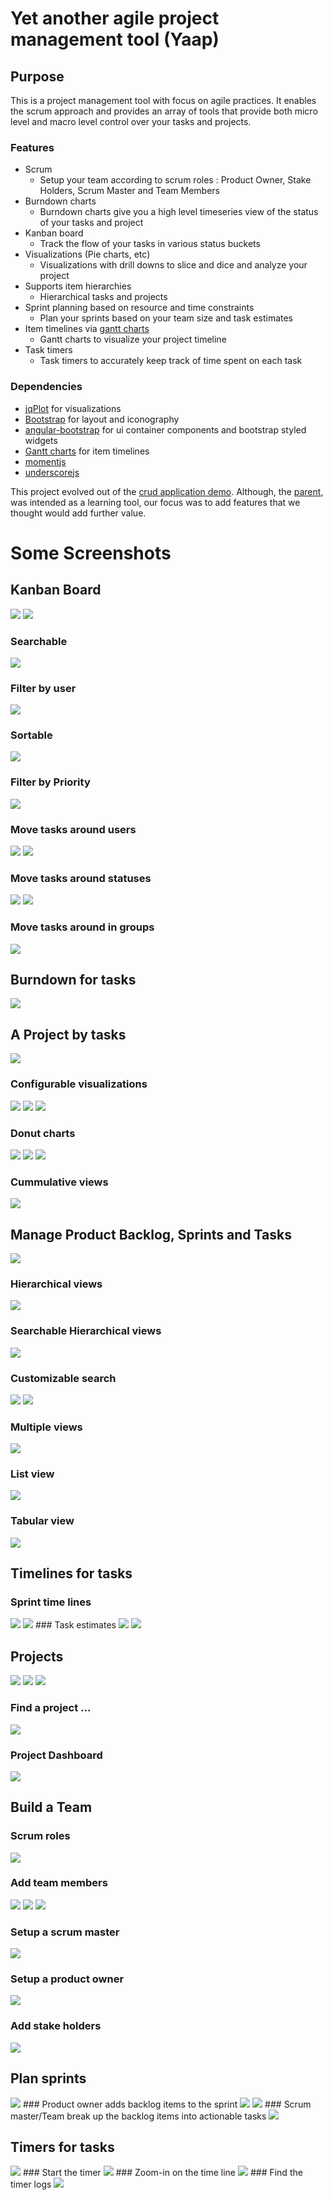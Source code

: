 # Yet another agile project management tool (Yaap) #

## Purpose

This is a project management tool with focus on agile practices. It enables the scrum approach and provides an array of tools that provide both micro level and macro level control over your tasks and projects. 

### Features
* Scrum
  * Setup your team according to scrum roles : Product Owner, Stake Holders, Scrum Master and Team Members
* Burndown charts
  * Burndown charts give you a high level timeseries view of the status of your tasks and project
* Kanban board
  * Track the flow of your tasks in various status buckets 
* Visualizations (Pie charts, etc)
  * Visualizations with drill downs to slice and dice and analyze your project 
* Supports item hierarchies
  * Hierarchical tasks and projects 
* Sprint planning based on resource and time constraints
  * Plan your sprints based on your team size and task estimates 
* Item timelines via [gantt charts](http://github.com/mustafavzg/angular-gantt) 
  * Gantt charts to visualize your project timeline
* Task timers
  * Task timers to accurately keep track of time spent on each task 

### Dependencies
* [jqPlot](http://www.jqplot.com/) for visualizations
* [Bootstrap](http://getbootstrap.com/) for layout and iconography
* [angular-bootstrap](http://github.com/angular-ui/bootstrap) for ui container components and bootstrap styled widgets
* [Gantt charts](http://github.com/mustafavzg/angular-gantt) for item timelines
* [momentjs](http://momentjs.com/)
* [underscorejs](http://underscorejs.org/)

This project evolved out of the [crud application demo](http://github.com/angular-app/angular-app). Although, the [parent](http://github.com/angular-app/angular-app), was intended as a learning tool, our focus was to add features that we thought would add further value.


# Some Screenshots #

## Kanban Board ##

<img src="https://s3-ap-southeast-1.amazonaws.com/hivescrum456/10-kanban-01.PNG">
<img src="https://s3-ap-southeast-1.amazonaws.com/hivescrum456/10-kanban-02.PNG">

### Searchable ###

<img src="https://s3-ap-southeast-1.amazonaws.com/hivescrum456/10-kanban-03.PNG">

### Filter by user ###

<img src="https://s3-ap-southeast-1.amazonaws.com/hivescrum456/10-kanban-04.PNG">

### Sortable ###

<img src="https://s3-ap-southeast-1.amazonaws.com/hivescrum456/10-kanban-05.PNG">

### Filter by Priority ###

<img src="https://s3-ap-southeast-1.amazonaws.com/hivescrum456/10-kanban-06.PNG">

### Move tasks around users ###

<img src="https://s3-ap-southeast-1.amazonaws.com/hivescrum456/10-kanban-07.png">
<img src="https://s3-ap-southeast-1.amazonaws.com/hivescrum456/10-kanban-08.png">

### Move tasks around statuses ###

<img src="https://s3-ap-southeast-1.amazonaws.com/hivescrum456/10-kanban-09.png">
<img src="https://s3-ap-southeast-1.amazonaws.com/hivescrum456/10-kanban-10.png">

### Move tasks around in groups ###

<img src="https://s3-ap-southeast-1.amazonaws.com/hivescrum456/10-kanban-11.png">

## Burndown for tasks ##

<img src="https://s3-ap-southeast-1.amazonaws.com/hivescrum456/02-burndown.PNG">
<!-- <img src="https://s3-ap-southeast-1.amazonaws.com/hivescrum456/01-team-02.PNG"> -->
<!-- <img src="https://s3-ap-southeast-1.amazonaws.com/hivescrum456/01-team-03.PNG"> -->
<!-- <img src="https://s3-ap-southeast-1.amazonaws.com/hivescrum456/01-team-04.PNG"> -->
<!-- <img src="https://s3-ap-southeast-1.amazonaws.com/hivescrum456/01-team-05.PNG"> -->
<!-- <img src="https://s3-ap-southeast-1.amazonaws.com/hivescrum456/01-team-06.PNG"> -->
<!-- <img src="https://s3-ap-southeast-1.amazonaws.com/hivescrum456/01-team-07.PNG"> -->

## A Project by tasks

<img src="https://s3-ap-southeast-1.amazonaws.com/hivescrum456/03-breakdown-01.PNG">

### Configurable visualizations ###

<img src="https://s3-ap-southeast-1.amazonaws.com/hivescrum456/03-breakdown-02.PNG">
<img src="https://s3-ap-southeast-1.amazonaws.com/hivescrum456/03-breakdown-03.PNG">
<img src="https://s3-ap-southeast-1.amazonaws.com/hivescrum456/03-breakdown-04.PNG">

### Donut charts ###

<img src="https://s3-ap-southeast-1.amazonaws.com/hivescrum456/03-breakdown-05.PNG">
<img src="https://s3-ap-southeast-1.amazonaws.com/hivescrum456/03-breakdown-06.png">
<img src="https://s3-ap-southeast-1.amazonaws.com/hivescrum456/03-breakdown-07.png">

### Cummulative views ###

<img src="https://s3-ap-southeast-1.amazonaws.com/hivescrum456/03-breakdown-08.PNG">

## Manage Product Backlog, Sprints and Tasks

<img src="https://s3-ap-southeast-1.amazonaws.com/hivescrum456/02-backlog-sprints-tasks-01.PNG">

### Hierarchical views ###

<img src="https://s3-ap-southeast-1.amazonaws.com/hivescrum456/02-backlog-sprints-tasks-02.PNG">

### Searchable Hierarchical views ###

<img src="https://s3-ap-southeast-1.amazonaws.com/hivescrum456/02-backlog-sprints-tasks-03.PNG">

### Customizable search ###

<img src="https://s3-ap-southeast-1.amazonaws.com/hivescrum456/02-backlog-sprints-tasks-04.png">
<img src="https://s3-ap-southeast-1.amazonaws.com/hivescrum456/02-backlog-sprints-tasks-05.png">

### Multiple views ###

<img src="https://s3-ap-southeast-1.amazonaws.com/hivescrum456/02-backlog-sprints-tasks-06.png">

### List view ###

<img src="https://s3-ap-southeast-1.amazonaws.com/hivescrum456/02-backlog-sprints-tasks-07.png">

### Tabular view ###

<img src="https://s3-ap-southeast-1.amazonaws.com/hivescrum456/02-backlog-sprints-tasks-08.png">


## Timelines for tasks

### Sprint time lines
<img src="https://s3-ap-southeast-1.amazonaws.com/hivescrum456/12-gantt-01.PNG">
<img src="https://s3-ap-southeast-1.amazonaws.com/hivescrum456/12-gantt-02.PNG">
### Task estimates 
<img src="https://s3-ap-southeast-1.amazonaws.com/hivescrum456/12-gantt-03.PNG">
<!-- <img src="https://s3-ap-southeast-1.amazonaws.com/hivescrum456/12-gantt-04.PNG"> -->
<img src="https://s3-ap-southeast-1.amazonaws.com/hivescrum456/12-gantt-05.PNG">
<!-- <img src="https://s3-ap-southeast-1.amazonaws.com/hivescrum456/12-gantt-06.png"> -->
<!-- <img src="https://s3-ap-southeast-1.amazonaws.com/hivescrum456/12-gantt-07.png"> -->
<!-- <img src="https://s3-ap-southeast-1.amazonaws.com/hivescrum456/12-gantt-08.PNG"> -->


## Projects ##

<img src="https://s3-ap-southeast-1.amazonaws.com/hivescrum456/01-project-01.png">
<img src="https://s3-ap-southeast-1.amazonaws.com/hivescrum456/01-project-02.PNG">
<img src="https://s3-ap-southeast-1.amazonaws.com/hivescrum456/01-project-03.png">

### Find a project ... ###

<img src="https://s3-ap-southeast-1.amazonaws.com/hivescrum456/01-project-04.PNG">

### Project Dashboard ###

<img src="https://s3-ap-southeast-1.amazonaws.com/hivescrum456/01-project-05.PNG">

## Build a Team

### Scrum roles ###

<img src="https://s3-ap-southeast-1.amazonaws.com/hivescrum456/01-team-01.PNG">

### Add team members ###

<img src="https://s3-ap-southeast-1.amazonaws.com/hivescrum456/01-team-02.PNG">
<img src="https://s3-ap-southeast-1.amazonaws.com/hivescrum456/01-team-03.PNG">
<img src="https://s3-ap-southeast-1.amazonaws.com/hivescrum456/01-team-04.PNG">

### Setup a scrum master ###

<img src="https://s3-ap-southeast-1.amazonaws.com/hivescrum456/01-team-05.PNG">

### Setup a product owner ###

<img src="https://s3-ap-southeast-1.amazonaws.com/hivescrum456/01-team-06.PNG">

### Add stake holders ###

<img src="https://s3-ap-southeast-1.amazonaws.com/hivescrum456/01-team-07.PNG">


## Plan sprints

<img src="https://s3-ap-southeast-1.amazonaws.com/hivescrum456/06-sprintplanning-01.PNG">
### Product owner adds backlog items to the sprint
<img src="https://s3-ap-southeast-1.amazonaws.com/hivescrum456/06-sprintplanning-02.PNG">
<img src="https://s3-ap-southeast-1.amazonaws.com/hivescrum456/06-sprintplanning-03.PNG">
### Scrum master/Team break up the backlog items into actionable tasks
<img src="https://s3-ap-southeast-1.amazonaws.com/hivescrum456/06-sprintplanning-04.PNG">
<!-- <img src="https://s3-ap-southeast-1.amazonaws.com/hivescrum456/06-sprintplanning-05.PNG"> -->
<!-- <img src="https://s3-ap-southeast-1.amazonaws.com/hivescrum456/06-sprintplanning-06.png"> -->
<!-- <img src="https://s3-ap-southeast-1.amazonaws.com/hivescrum456/06-sprintplanning-07.png"> -->
<!-- <img src="https://s3-ap-southeast-1.amazonaws.com/hivescrum456/06-sprintplanning-08.PNG"> -->



## Timers for tasks
<img src="https://s3-ap-southeast-1.amazonaws.com/hivescrum456/task-timers-01.PNG">
### Start the timer
<img src="https://s3-ap-southeast-1.amazonaws.com/hivescrum456/task-timers-02.PNG">
### Zoom-in on the time line
<img src="https://s3-ap-southeast-1.amazonaws.com/hivescrum456/task-timers-03.PNG">
### Find the timer logs
<img src="https://s3-ap-southeast-1.amazonaws.com/hivescrum456/task-timers-04.PNG">
<!-- <img src="https://s3-ap-southeast-1.amazonaws.com/hivescrum456/task-timers-05.PNG"> -->
<!-- <img src="https://s3-ap-southeast-1.amazonaws.com/hivescrum456/task-timers-06.png"> -->
<!-- <img src="https://s3-ap-southeast-1.amazonaws.com/hivescrum456/task-timers-07.png"> -->
<!-- <img src="https://s3-ap-southeast-1.amazonaws.com/hivescrum456/task-timers-08.PNG"> -->
